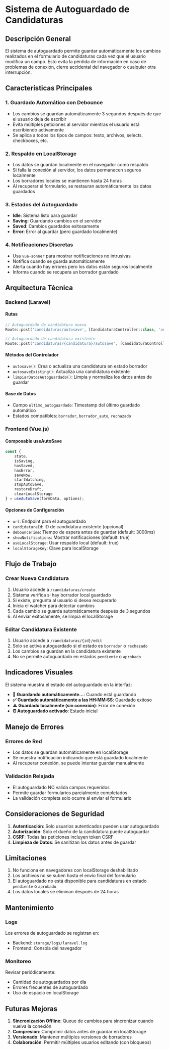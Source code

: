 # Sistema de Autoguardado de Candidaturas

## Descripción General

El sistema de autoguardado permite guardar automáticamente los cambios realizados en el formulario de candidaturas cada vez que el usuario modifica un campo. Esto evita la pérdida de información en caso de problemas de conexión, cierre accidental del navegador o cualquier otra interrupción.

## Características Principales

### 1. Guardado Automático con Debounce
- Los cambios se guardan automáticamente 3 segundos después de que el usuario deja de escribir
- Evita múltiples peticiones al servidor mientras el usuario está escribiendo activamente
- Se aplica a todos los tipos de campos: texto, archivos, selects, checkboxes, etc.

### 2. Respaldo en LocalStorage
- Los datos se guardan localmente en el navegador como respaldo
- Si falla la conexión al servidor, los datos permanecen seguros localmente
- Los borradores locales se mantienen hasta 24 horas
- Al recuperar el formulario, se restauran automáticamente los datos guardados

### 3. Estados del Autoguardado
- **Idle**: Sistema listo para guardar
- **Saving**: Guardando cambios en el servidor
- **Saved**: Cambios guardados exitosamente
- **Error**: Error al guardar (pero guardado localmente)

### 4. Notificaciones Discretas
- Usa `vue-sonner` para mostrar notificaciones no intrusivas
- Notifica cuando se guarda automáticamente
- Alerta cuando hay errores pero los datos están seguros localmente
- Informa cuando se recupera un borrador guardado

## Arquitectura Técnica

### Backend (Laravel)

#### Rutas
```php
// Autoguardado de candidatura nueva
Route::post('candidaturas/autosave', [CandidaturaController::class, 'autosave']);

// Autoguardado de candidatura existente
Route::post('candidaturas/{candidatura}/autosave', [CandidaturaController::class, 'autosaveExisting']);
```

#### Métodos del Controlador
- `autosave()`: Crea o actualiza una candidatura en estado borrador
- `autosaveExisting()`: Actualiza una candidatura existente
- `limpiarDatosAutoguardado()`: Limpia y normaliza los datos antes de guardar

#### Base de Datos
- Campo `ultimo_autoguardado`: Timestamp del último guardado automático
- Estados compatibles: `borrador`, `borrador_auto`, `rechazado`

### Frontend (Vue.js)

#### Composable useAutoSave
```typescript
const {
    state,
    isSaving,
    hasSaved,
    hasError,
    saveNow,
    startWatching,
    stopAutoSave,
    restoreDraft,
    clearLocalStorage
} = useAutoSave(formData, options);
```

#### Opciones de Configuración
- `url`: Endpoint para el autoguardado
- `candidaturaId`: ID de candidatura existente (opcional)
- `debounceTime`: Tiempo de espera antes de guardar (default: 3000ms)
- `showNotifications`: Mostrar notificaciones (default: true)
- `useLocalStorage`: Usar respaldo local (default: true)
- `localStorageKey`: Clave para localStorage

## Flujo de Trabajo

### Crear Nueva Candidatura
1. Usuario accede a `/candidaturas/create`
2. Sistema verifica si hay borrador local guardado
3. Si existe, pregunta al usuario si desea recuperarlo
4. Inicia el watcher para detectar cambios
5. Cada cambio se guarda automáticamente después de 3 segundos
6. Al enviar exitosamente, se limpia el localStorage

### Editar Candidatura Existente
1. Usuario accede a `/candidaturas/{id}/edit`
2. Solo se activa autoguardado si el estado es `borrador` o `rechazado`
3. Los cambios se guardan en la candidatura existente
4. No se permite autoguardado en estados `pendiente` o `aprobado`

## Indicadores Visuales

El sistema muestra el estado del autoguardado en la interfaz:

- **🔄 Guardando automáticamente...**: Cuando está guardando
- **✅ Guardado automáticamente a las HH:MM:SS**: Guardado exitoso
- **⚠️ Guardado localmente (sin conexión)**: Error de conexión
- **⏰ Autoguardado activado**: Estado inicial

## Manejo de Errores

### Errores de Red
- Los datos se guardan automáticamente en localStorage
- Se muestra notificación indicando que está guardado localmente
- Al recuperar conexión, se puede intentar guardar manualmente

### Validación Relajada
- El autoguardado NO valida campos requeridos
- Permite guardar formularios parcialmente completados
- La validación completa solo ocurre al enviar el formulario

## Consideraciones de Seguridad

1. **Autenticación**: Solo usuarios autenticados pueden usar autoguardado
2. **Autorización**: Solo el dueño de la candidatura puede autoguardar
3. **CSRF**: Todas las peticiones incluyen token CSRF
4. **Limpieza de Datos**: Se sanitizan los datos antes de guardar

## Limitaciones

1. No funciona en navegadores con localStorage deshabilitado
2. Los archivos no se suben hasta el envío final del formulario
3. El autoguardado no está disponible para candidaturas en estado `pendiente` o `aprobado`
4. Los datos locales se eliminan después de 24 horas

## Mantenimiento

### Logs
Los errores de autoguardado se registran en:
- Backend: `storage/logs/laravel.log`
- Frontend: Consola del navegador

### Monitoreo
Revisar periódicamente:
- Cantidad de autoguardados por día
- Errores frecuentes de autoguardado
- Uso de espacio en localStorage

## Futuras Mejoras

1. **Sincronización Offline**: Queue de cambios para sincronizar cuando vuelva la conexión
2. **Compresión**: Comprimir datos antes de guardar en localStorage
3. **Versionado**: Mantener múltiples versiones de borradores
4. **Colaboración**: Permitir múltiples usuarios editando (con bloqueos)
